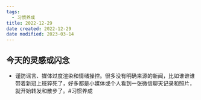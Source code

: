 ```yaml
---
tags:
  - 习惯养成
title: 2022-12-29
date created: 2022-12-29
date modified: 2023-03-14
---
```


## 今天的灵感或闪念

- 谨防谣言、媒体过度渲染和情绪操控。很多没有明确来源的新闻，比如谁谁谁带着新冠上班猝死了，好多都是小媒体或个人看到一张微信聊天记录和照片，就开始转发和散步了。#习惯养成
